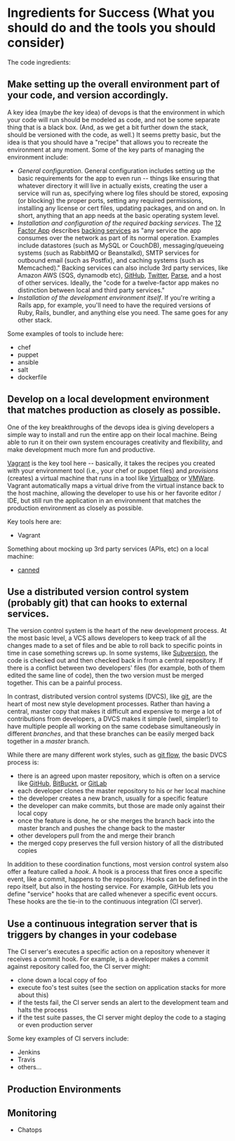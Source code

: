 # Ingredients for Success (What you should do and the tools you should consider)


The code ingredients:



## Make setting up the overall environment part of your code, and version accordingly.

A key idea (maybe *the* key idea) of devops is that the environment in which your code will run should be modeled as code, and not be some separate thing that is a black box.  (And, as we get a bit further down the stack, should be versioned with the code, as well.)  It seems pretty basic, but the idea is that you should have a "recipe" that allows you to recreate the environment at any moment.  Some of the key parts of managing the environment include:

* *General configuration*.  General configuration includes setting up the basic requirements for the app to even run -- things like ensuring that whatever directory it will live in actually exists, creating the user a service will run as, specifying where log files should be stored, exposing (or blocking) the proper ports, setting any required permissions, installing any license or cert files, updating packages, and on and on.  In short, anything that an app needs at the basic operating system level.  
* *Installation and configuration of the required backing services*.  The [12 Factor App](http://12factor.net) describes [backing services](http://12factor.net/backing-services) as "any service the app consumes over the network as part of its normal operation. Examples include datastores (such as MySQL or CouchDB), messaging/queueing systems (such as RabbitMQ or Beanstalkd), SMTP services for outbound email (such as Postfix), and caching systems (such as Memcached)."  Backing services can also include 3rd party services, like Amazon AWS (SQS, dynamodb etc),  [GitHub](http://developer.github.com/v3/), [Twitter](https://dev.twitter.com/), [Parse](https://www.parse.com/), and a host of other services.  Ideally, the "code for a twelve-factor app makes no distinction between local and third party services."
* *Installation of the development environment itself*.  If you're writing a Rails app, for example, you'll need to have the required versions of Ruby, Rails, bundler, and anything else you need.  The same goes for any other stack.

Some examples of tools to include here:

* chef
* puppet
* ansible
* salt
* dockerfile


## Develop on a local development environment that matches production as closely as possible.

One of the key breakthroughs of the devops idea is giving developers a simple way to install and run the entire app on their local machine.  Being able to run it on their own system encourages creativity and flexibility, and make development much more fun and productive.  

[Vagrant](http://www.vagrantup.com/) is the key tool here -- basically, it takes the recipes you created with your environment tool (i.e., your chef or puppet files) and _provisions_ (creates) a virtual machine that runs in a tool like [Virtualbox](https://www.virtualbox.org/) or [VMWare](http://www.vmware.com/).  Vagrant automatically maps a virtual drive from the virtual instance back to the host machine, allowing the developer to use his or her favorite editor / IDE, but still run the application in an environment that matches the production environment as closely as possible.

Key tools here are:

* Vagrant 

Something about mocking up 3rd party services (APIs, etc) on a local machine:

* [canned](https://github.com/sideshowcoder/canned)

## Use a distributed version control system (probably git) that can hooks to external services.

The version control system is the heart of the new development process.  At the most basic level, a VCS allows developers to keep track of all the changes made to a set of files and be able to roll back to specific points in time in case something screws up.  In some systems, like [Subversion](http://subversion.apache.org/), the code is checked out and then checked back in from a central repository. If there is a conflict between two developers' files (for example, both of them edited the same line of code), then the two version must be merged together.  This can be a painful process. 

In contrast, distributed version control systems (DVCS), like [git](http://git-scm.com/), are the heart of most new style development processes. Rather than having a central, master copy that makes it difficult and expensive to merge a lot of contributions from developers, a DVCS makes it simple (well, simpler!) to have multiple people all working on the same codebase simultaneously in different _branches_, and that these branches can be easily merged back together in a _master_ branch.  

While there are many different work styles, such as [git flow](http://nvie.com/posts/a-successful-git-branching-model/), the basic DVCS process is:

* there is an agreed upon master repository, which is often on a service like [GitHub](https://github.com/), [BitBuckt](https://bitbucket.org/), or [GitLab](https://www.gitlab.com/)
* each developer clones the master repository to his or her local machine
* the developer creates a new branch, usually for a specific feature
* the developer can make commits, but those are made only against their local copy
* once the feature is done, he or she merges the branch back into the master branch and pushes the change back to the master
* other developers pull from the and merge their branch
* the merged copy preserves the full version history of all the distributed copies

In addition to these coordination functions, most version control system also offer a feature called a _hook_.  A hook is a process that fires once a specific event, like a commit, happens to the repository.  Hooks can be defined in the repo itself, but also in the hosting service.  For example, GitHub lets you define "service" hooks that are called whenever a specific event occurs.  These hooks are the tie-in to the continuous integration (CI server).


## Use a continuous integration server that is triggers by changes in your codebase

The CI server's executes a specific action on a repository whenever it receives a commit hook.  For example, is a developer makes a commit against repository called foo, the CI server might:

* clone down a local copy of foo
* execute foo's test suites (see the section on application stacks for more about this)
* if the tests fail, the CI server sends an alert to the development team and halts the process
* if the test suite passes, the CI server might deploy the code to a staging or even production server


Some key examples of CI servers include:


  

* Jenkins
* Travis
* others...

## Production Environments

## Monitoring

* Chatops





